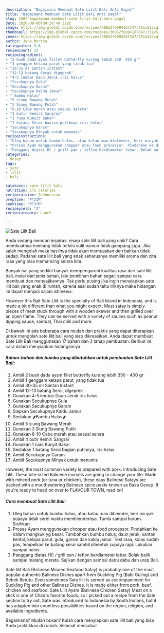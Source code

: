 ```yaml
---
description: "Bagaimana Membuat Sate Lilit Bali Anti Gagal"
title: "Bagaimana Membuat Sate Lilit Bali Anti Gagal"
slug: 2887-bagaimana-membuat-sate-lilit-bali-anti-gagal
date: 2020-09-06T08:29:49.328Z
image: https://img-global.cpcdn.com/recipes/30852fe994167347/751x532cq70/sate-lilit-bali-foto-resep-utama.jpg
thumbnail: https://img-global.cpcdn.com/recipes/30852fe994167347/751x532cq70/sate-lilit-bali-foto-resep-utama.jpg
cover: https://img-global.cpcdn.com/recipes/30852fe994167347/751x532cq70/sate-lilit-bali-foto-resep-utama.jpg
author: Jane Morton
ratingvalue: 3.8
reviewcount: 13
recipeingredient:
- "2 buah dada ayam fillet butterfly kurang lebih 350  400 gr"
- "1 genggam kelapa parut yang tidak tua"
- "30-35 ml Santan Instant"
- "12-13 batang Serai digeprek"
- "4-5 lembar Daun Jeruk iris halus"
- "Secukupnya Gula"
- "Secukupnya Garam"
- "Secukupnya Kaldu Jamur"
- " Bumbu Halus"
- "5 siung Bawang Merah"
- "3 Siung Bawang Putih"
- "8-10 Cabe merah atau sesuai selera"
- "4 butir Kemiri Sangrai"
- "1 ruas Kunyit Bakar"
- "1 batang Serai bagian putihnya iris halus"
- "Secukupnya Garam"
- "Secukupnya Minyak untuk menumis"
recipeinstructions:
- "Uleg bahan untuk bumbu halus, atau kalau mau diblender, beri minyak supaya tidak seret waktu memblendernya. Tumis sampai harum. Sisihkan."
- "Proses Ayam menggunakan chopper atau food processor. Pindahkan ke dalam mangkuk yg besar. Tambahkan bumbu halus, daun jeruk, santan kental, kelapa parut, gula, garam dan kaldu jamur. Test rasa, kalau sudah pas, tempelkan ke batang serai sambil dibentuk supaya rapi. Lakukan sampai habis."
- "Panggang diatas HC / grill pan / teflon berdiameter lebar. Bolak balik sampai matang merata. Sajikan dengan sambal dabu dabu dan urap Bali."
categories:
- Resep
tags:
- sate
- lilit
- bali

katakunci: sate lilit bali 
nutrition: 171 calories
recipecuisine: Indonesian
preptime: "PT21M"
cooktime: "PT37M"
recipeyield: "2"
recipecategory: Lunch

---
```



![Sate Lilit Bali](https://img-global.cpcdn.com/recipes/30852fe994167347/751x532cq70/sate-lilit-bali-foto-resep-utama.jpg)

Anda sedang mencari inspirasi resep sate lilit bali yang unik? Cara membuatnya memang tidak terlalu sulit namun tidak gampang juga. Jika salah mengolah maka hasilnya tidak akan memuaskan dan bahkan tidak sedap. Padahal sate lilit bali yang enak seharusnya memiliki aroma dan cita rasa yang bisa memancing selera kita.

Banyak hal yang sedikit banyak mempengaruhi kualitas rasa dari sate lilit bali, mulai dari jenis bahan, lalu pemilihan bahan segar, sampai cara membuat dan menyajikannya. Tak perlu pusing jika ingin menyiapkan sate lilit bali yang enak di rumah, karena asal sudah tahu triknya maka hidangan ini dapat menjadi sajian istimewa.

However this Bali Sate Lilit is the specialty of Bali Island in Indonesia, and is made a bit different than what you might expect. Most satay is simply pieces of meat stuck through with a wooden skewer and then grilled over an open flame. They can be served with a variety of sauces such as peanut dipping sauce, sambal, Thai chili and more.


Di bawah ini ada beberapa cara mudah dan praktis yang dapat diterapkan untuk mengolah sate lilit bali yang siap dikreasikan. Anda dapat membuat Sate Lilit Bali menggunakan 17 bahan dan 3 tahap pembuatan. Berikut ini cara dalam menyiapkan hidangannya.

<!--inarticleads1-->

##### Bahan-bahan dan bumbu yang dibutuhkan untuk pembuatan Sate Lilit Bali:

1. Ambil 2 buah dada ayam fillet butterfly kurang lebih 350 - 400 gr
1. Ambil 1 genggam kelapa parut, yang tidak tua
1. Ambil 30-35 ml Santan Instant
1. Ambil 12-13 batang Serai, digeprek
1. Gunakan 4-5 lembar Daun Jeruk iris halus
1. Gunakan Secukupnya Gula
1. Gunakan Secukupnya Garam
1. Siapkan Secukupnya Kaldu Jamur
1. Sediakan  🌶️Bumbu Halus🌶️
1. Ambil 5 siung Bawang Merah
1. Gunakan 3 Siung Bawang Putih
1. Gunakan 8-10 Cabe merah atau sesuai selera
1. Ambil 4 butir Kemiri Sangrai
1. Gunakan 1 ruas Kunyit Bakar
1. Sediakan 1 batang Serai bagian putihnya, iris halus
1. Ambil Secukupnya Garam
1. Ambil Secukupnya Minyak untuk menumis


However, the most common variety is prepared with pork. Introducing Sate Lilit: These bite-sized Balinese morsels are going to change your life. Made with minced pork (or tuna or chicken), these easy Balinese Satays are packed with a mouthwatering Balinese spice paste known as Basa Genap. If you&#39;re ready to head on over to FLAVOUR TOWN, read on! 

<!--inarticleads2-->

##### Cara membuat Sate Lilit Bali:

1. Uleg bahan untuk bumbu halus, atau kalau mau diblender, beri minyak supaya tidak seret waktu memblendernya. Tumis sampai harum. Sisihkan.
1. Proses Ayam menggunakan chopper atau food processor. Pindahkan ke dalam mangkuk yg besar. Tambahkan bumbu halus, daun jeruk, santan kental, kelapa parut, gula, garam dan kaldu jamur. Test rasa, kalau sudah pas, tempelkan ke batang serai sambil dibentuk supaya rapi. Lakukan sampai habis.
1. Panggang diatas HC / grill pan / teflon berdiameter lebar. Bolak balik sampai matang merata. Sajikan dengan sambal dabu dabu dan urap Bali.


Sate lilit Bali (Balinese Minced Seafood Satay) is probably one of the most popular authentic Balinese Dishes apart from Suckling Pig (Babi Guling) and Bebek Betutu. Even sometimes Sate lilit is served as accompaniment for Suckling Pig and other Balinese Dishes. It is made either from pork, beef, chicken and seafood. Sate Lilit Ayam (Balinese Chicken Satay) Meat on a stick is one of Chad&#39;s favorite foods, so I picked out a recipe from the Sate section to try out. Sate was introduced to Indonesia by South Indians, but it has adapted into countless possibilities based on the region, religion, and available ingredients. 

Bagaimana? Mudah bukan? Itulah cara menyiapkan sate lilit bali yang bisa Anda praktikkan di rumah. Selamat mencoba!
